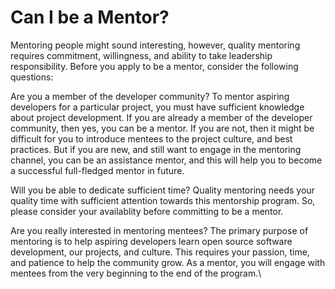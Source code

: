 # Can I be a Mentor?

Mentoring people might sound interesting, however, quality mentoring requires commitment, willingness, and ability to take leadership responsibility. Before you apply to be a mentor, consider the following questions:

Are you a member of the developer community? To mentor aspiring developers for a particular project, you must have sufficient knowledge about project development. If you are already a member of the developer community, then yes, you can be a mentor. If you are not, then it might be difficult for you to introduce mentees to the project culture, and best practices. But if you are new, and still want to engage in the mentoring channel, you can be an assistance mentor, and this will help you to become a successful full-fledged mentor in future.

Will you be able to dedicate sufficient time? Quality mentoring needs your quality time with sufficient attention towards this mentorship program. So, please consider your availablity before committing to be a mentor.

Are you really interested in mentoring mentees? The primary purpose of mentoring is to help aspiring developers learn open source software development, our projects, and culture. This requires your passion, time, and patience to help the community grow. As a mentor, you will engage with mentees from the very beginning to the end of the program.\\
